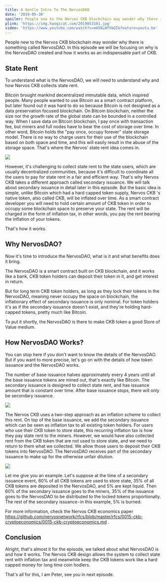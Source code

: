 ```yaml
---
title: A Gentle Intro To The NervosDAO
date: '2019-05-30'
spoiler: People new to the Nervos CKB blockchain may wonder why there is something called NervosDAO. In this episode we will be focusing on why the NervosDAO is created and how it works as an indispensable part of CKB.
plink: 'https://img.haoqicat.com/2019053101.jpg'
video: 'https://www.youtube.com/watch?v=m458LWfXbQI&feature=youtu.be'
---
```


People new to the Nervos CKB blockchain may wonder why there is something called NervosDAO. In this episode we will be focusing on why is the NervosDAO created and how it works as an indispensable part of CKB.

## State Rent

To understand what is the NervosDAO, we will need to understand why and how Nervos CKB collects state rent.

Bitcoin brought mankind decentralized immutable data, which inspired people. Many people wanted to use Bitcoin as a smart contract platform, but later found out it was hard to do so because Bitcoin is not designed as a data preservation focused blockchain. On Bitcoin blockchain, neither the size nor the growth rate of the global state can be bounded in a controlled way. When I save data on Bitcoin blockchain, I pay once with transaction fee, but miners and full nodes have to bear the cost of storage over time. In other word, Bitcoin holds the "pay once, occupy forever" state storage model. There is no way to charge users for their use of the blockchain based on both space and time, and this will easily result in the abuse of the storage space. That's where the Nervos' state rent idea comes in.

![](https://img.haoqicat.com/2019053102.jpg)

However, it's challenging to collect state rent to the state users,  which are usually decentralized communities, because it's difficult to coordinate all the users to pay for state rent in a fair and efficient way. That's why Nervos CKB takes a different approach called secondary issuance. We will talk about secondary issuance in detail later in this episode. But the basic idea is simple, unlike Bitcoin which had a hard capped token supply,  Nervos CKB 's native token, also called CKB, will be inflated over time. As a smart contract developer you will need to hold certain amount of CKB token in order to occupy some blockchain space to preserve your state. The rent will be charged in the form of inflation tax, in other words, you pay the rent bearing the inflation of your tokens.

That's how it works.

## Why NervosDAO?

Now it's time to introduce the NervosDAO, what is it and what benefits does it bring.

The NervosDAO is a smart contract built on CKB blockchain, and it works like a bank, CKB token holders can deposit their token in it, and get interest in return.

But for long term CKB token holders, as long as they lock their tokens in the NervosDAO, meaning never occupy the space on blockchain, the inflationary effect of secondary issuance is only nominal. For token holders it's as if the secondary issuance doesn't exist, and they're holding hard-capped tokens, pretty much like Bitcoin.

To put it shortly, the NervosDAO is there to make CKB token a good Store of Value medium.

## How NervosDAO Works?

You can stop here if you don't want to know the details of the NervosDAO. But if you want to more precise, let's go on with the details of how token issuance and the NervosDAO works.

The number of base issuance halves approximately every 4 years until all the base issuance tokens are mined out, that's exactly like Bitcoin. The secondary issuance is designed to collect state rent, and has issuance amount that is constant over time. After base issuance stops, there will only be secondary issuance.

![](https://img.haoqicat.com/2019053103.jpg)

The Nervos CKB uses a two-step approach as an inflation scheme to collect this rent. On top of the base issuance, we add the secondary issuance which can be seen as inflation tax to all existing token holders. For users who use their CKB token to store state, this recurring inflation tax is how they pay state rent to the miners. However, we would have also collected rent from the CKB token that are not used to store state, and we need to return to them what we collected. We allow those users to deposit their CKB tokens into NervosDAO. The NervosDAO receives part of the secondary issuance to make up for the otherwise unfair dilution.

![](https://img.haoqicat.com/2019053104.jpg)

Let me give you an example. Let's suppose at the time of a secondary issuance event, 60% of all CKB tokens are used to store state, 35% of all CKB tokens are deposited in the NervosDAO, and 5% are kept liquid. Then 60% of the secondary issuance goes to the miners, 35% of the issuance goes to the NervosDAO to be distributed to the locked tokens proportionally. The rest of the secondary issuance - in this example, 5% is burned.

For more information, check the Nervos CKB economics paper https://github.com/nervosnetwork/rfcs/blob/master/rfcs/0015-ckb-cryptoeconomics/0015-ckb-cryptoeconomics.md .

## Conclusion

Alright, that's almost it for the episode, we talked about what NervosDAO is and how it works. The Nervos CKB design allows the system to collect state rent with inflation tax and meanwhile keep the CKB tokens work like a hard capped money for long time coin hodlers.

That's all for this, I am Peter, see you in next episode.
